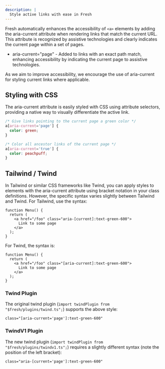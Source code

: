 ```yaml
---
description: |
  Style active links with ease in Fresh
---
```


Fresh automatically enhances the accessibility of `<a>` elements by adding the
aria-current attribute when rendering links that match the current URL. This
attribute is recognized by assistive technologies and clearly indicates the
current page within a set of pages.

- aria-current="page" - Added to links with an exact path match, enhancing
  accessibility by indicating the current page to assistive technologies.

As we aim to improve accessibility, we encourage the use of aria-current for
styling current links where applicable.

## Styling with CSS

The aria-current attribute is easily styled with CSS using attribute selectors,
providing a native way to visually differentiate the active link.

```css
/* Give links pointing to the current page a green color */
a[aria-current='page'] {
  color: green;
}

/* Color all ancestor links of the current page */
a[aria-current='true'] {
  color: peachpuff;
}
```

## Tailwind / Twind

In Tailwind or similar CSS frameworks like Twind, you can apply styles to
elements with the ﻿aria-current attribute using bracket notation in your class
definitions. However, the specific syntax varies slightly between Tailwind and
Twind. For Tailwind, use the syntax:

```tsx
function Menu() {
  return (
    <a href="/foo" class="aria-[current]:text-green-600">
      Link to some page
    </a>
  );
}
```

For Twind, the syntax is:

```tsx
function Menu() {
  return (
    <a href="/foo" class="[aria-current]:text-green-600">
      Link to some page
    </a>
  );
}
```

### Twind Plugin

The original twind plugin (`import twindPlugin from "$fresh/plugins/twind.ts";`)
supports the above style:

```tsx
class="[aria-current='page']:text-green-600"
```

### TwindV1 Plugin

The new twind plugin (`import twindPlugin from "$fresh/plugins/twindv1.ts";`)
requires a slightly different syntax (note the position of the left bracket):

```tsx
class="aria-[current='page']:text-green-600"
```
